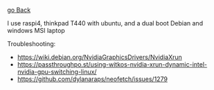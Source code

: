 [go Back](../)

I use raspi4, thinkpad T440 with ubuntu, and a dual boot Debian and windows MSI laptop


Troubleshooting:
- https://wiki.debian.org/NvidiaGraphicsDrivers/NvidiaXrun
- https://passthroughpo.st/using-witkos-nvidia-xrun-dynamic-intel-nvidia-gpu-switching-linux/
- https://github.com/dylanaraps/neofetch/issues/1279